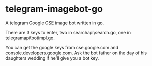 # telegram-imagebot-go
A telegram Google CSE image bot written in go.

There are 3 keys to enter, two in searchapi\search.go, one in telegramapi\botimpl.go.

You can get the google keys from cse.google.com and console.developers.google.com. Ask the bot father on the day of his daughters wedding if he'll give you a bot key.
